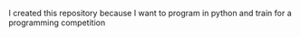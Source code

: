 I created this repository because I want to program in python and train for a programming competition
